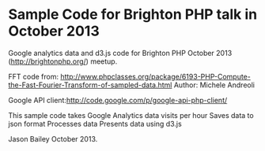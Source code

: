 Sample Code for Brighton PHP talk in October 2013
======================
Google analytics data and d3.js code for Brighton PHP October 2013 (http://brightonphp.org/) meetup.

FFT code from: http://www.phpclasses.org/package/6193-PHP-Compute-the-Fast-Fourier-Transform-of-sampled-data.html
Author: Michele Andreoli 

Google API client:http://code.google.com/p/google-api-php-client/

This sample code takes Google Analytics data visits per hour
Saves data to json format
Processes data
Presents data using d3.js

Jason Bailey October 2013.
